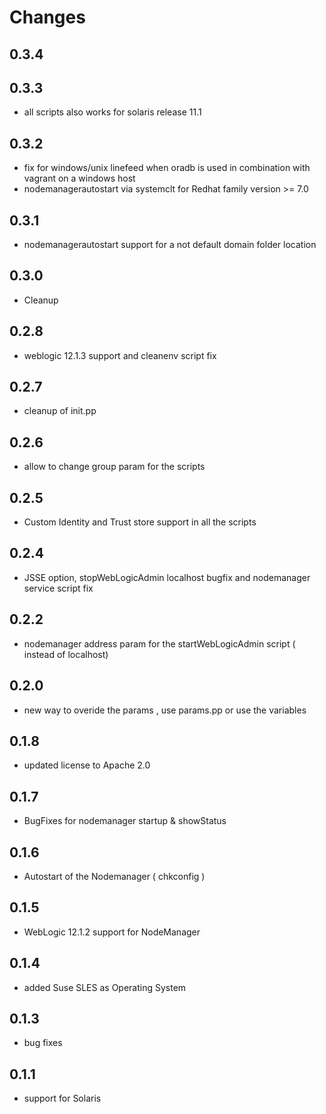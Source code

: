 # Changes

## 0.3.4

## 0.3.3
- all scripts also works for solaris release 11.1

## 0.3.2
- fix for windows/unix linefeed when oradb is used in combination with vagrant on a windows host
- nodemanagerautostart via systemclt for Redhat family version >= 7.0

## 0.3.1
- nodemanagerautostart support for a not default domain folder location

## 0.3.0
- Cleanup

## 0.2.8
- weblogic 12.1.3 support and cleanenv script fix

## 0.2.7
- cleanup of init.pp

## 0.2.6
- allow to change group param for the scripts

## 0.2.5
- Custom Identity and Trust store support in all the scripts

## 0.2.4
- JSSE option, stopWebLogicAdmin localhost bugfix and nodemanager service script fix

## 0.2.2
- nodemanager address param for the startWebLogicAdmin script ( instead of localhost)

## 0.2.0
- new way to overide the params , use params.pp or use the variables

## 0.1.8
- updated license to Apache 2.0

## 0.1.7
- BugFixes for nodemanager startup & showStatus

## 0.1.6
- Autostart of the Nodemanager ( chkconfig )

## 0.1.5
- WebLogic 12.1.2 support for NodeManager

## 0.1.4
- added Suse SLES as Operating System

## 0.1.3
- bug fixes

## 0.1.1
- support for Solaris
